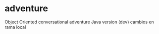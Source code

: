 adventure
=========

Object Oriented conversational adventure
Java version (dev) cambios en rama local
